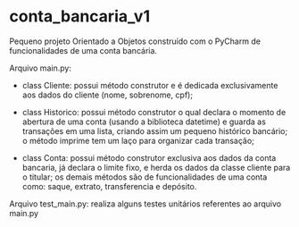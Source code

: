 # conta_bancaria_v1

Pequeno projeto Orientado a Objetos construído com o PyCharm de funcionalidades de uma conta bancária. 

Arquivo main.py:
- class Cliente: possui método construtor e é dedicada exclusivamente aos dados do cliente (nome, sobrenome, cpf);

- class Historico: possui método construtor o qual declara o momento de abertura de uma conta (usando a biblioteca datetime) e guarda as 
transações em uma lista, criando assim um pequeno histórico bancário; o método imprime tem um laço para organizar cada transação;

- class Conta: possui método construtor exclusiva aos dados da conta bancaria, já declara o limite fixo, e herda os dados da classe cliente
para o titular; os demais métodos são de funcionalidades de uma conta como: saque, extrato, transferencia e depósito. 

Arquivo test_main.py:
realiza alguns testes unitários referentes ao arquivo main.py 


